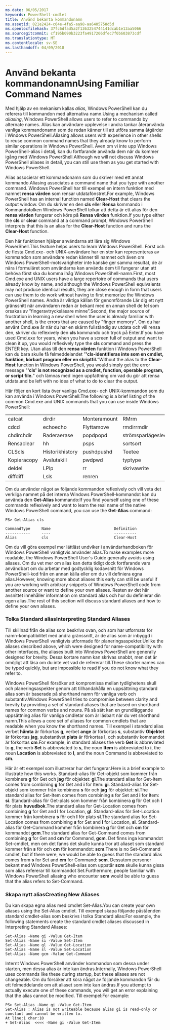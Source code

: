 ```yaml
---
ms.date: 06/05/2017
keywords: PowerShell-cmdlet
title: Använd bekanta kommandonamn
ms.assetid: 021e2424-c64e-4fa5-aa98-aa6405758d5d
ms.openlocfilehash: 37fc6dfad5a2f1363254744141dcab1e13aa5066
ms.sourcegitcommit: cf195b090b3223fa4917206dfec7f0b603873cdf
ms.translationtype: MT
ms.contentlocale: sv-SE
ms.lasthandoff: 04/09/2018
---
```

# <a name="using-familiar-command-names"></a><span data-ttu-id="63037-103">Använd bekanta kommandonamn</span><span class="sxs-lookup"><span data-stu-id="63037-103">Using Familiar Command Names</span></span>
<span data-ttu-id="63037-104">Med hjälp av en mekanism kallas *alias*, Windows PowerShell kan du referera till kommandon med alternativa namn.</span><span class="sxs-lookup"><span data-stu-id="63037-104">Using a mechanism called *aliasing*, Windows PowerShell allows users to refer to commands by alternate names.</span></span> <span data-ttu-id="63037-105">Alias kan användare upplevelse i andra tankar återanvända vanliga kommandonamn som de redan känner till att utföra samma åtgärder i Windows PowerShell.</span><span class="sxs-lookup"><span data-stu-id="63037-105">Aliasing allows users with experience in other shells to reuse common command names that they already know to perform similar operations in Windows PowerShell.</span></span> <span data-ttu-id="63037-106">Även om vi inte upp Windows PowerShell-alias i detalj, kan du fortfarande använda dem när du kommer igång med Windows PowerShell.</span><span class="sxs-lookup"><span data-stu-id="63037-106">Although we will not discuss Windows PowerShell aliases in detail, you can still use them as you get started with Windows PowerShell.</span></span>

<span data-ttu-id="63037-107">Alias associerar ett kommandonamn som du skriver med ett annat kommando.</span><span class="sxs-lookup"><span data-stu-id="63037-107">Aliasing associates a command name that you type with another command.</span></span> <span data-ttu-id="63037-108">Windows PowerShell har till exempel en intern funktion med namnet **rensa värden** som rensar utdatafönstret.</span><span class="sxs-lookup"><span data-stu-id="63037-108">For example, Windows PowerShell has an internal function named **Clear-Host** that clears the output window.</span></span> <span data-ttu-id="63037-109">Om du skriver en den **cls** eller **Rensa** kommando i Kommandotolken Windows PowerShell tolkar att detta är ett alias för den **rensa värden** fungerar och körs på  **Rensa värden** funktion.</span><span class="sxs-lookup"><span data-stu-id="63037-109">If you type either the **cls** or **clear** command at a command prompt, Windows PowerShell interprets that this is an alias for the **Clear-Host** function and runs the **Clear-Host** function.</span></span>

<span data-ttu-id="63037-110">Den här funktionen hjälper användarna att lära sig Windows PowerShell.</span><span class="sxs-lookup"><span data-stu-id="63037-110">This feature helps users to learn Windows PowerShell.</span></span> <span data-ttu-id="63037-111">Först och de flesta Cmd.exe- och UNIX-användare har en stor kan representeras av kommandon som användare redan känner till namnet och även om Windows PowerShell-motsvarigheter inte kanske ger samma resultat, de är nära i formuläret som användarna kan använda dem till fungerar utan att behöva först ska du komma ihåg Windows PowerShell-namn.</span><span class="sxs-lookup"><span data-stu-id="63037-111">First, most Cmd.exe and UNIX users have a large repertoire of commands that users already know by name, and although the Windows PowerShell equivalents may not produce identical results, they are close enough in form that users can use them to do work without having to first memorize the Windows PowerShell names.</span></span> <span data-ttu-id="63037-112">Andra är viktiga källan för genomförande Lär dig ett nytt gränssnitt när användaren redan är bekant med en annan shell de fel som orsakas av ”fingeravtrycksläsare minne”.</span><span class="sxs-lookup"><span data-stu-id="63037-112">Second, the major source of frustration in learning a new shell when the user is already familiar with another shell, is the errors that are caused by "finger memory".</span></span> <span data-ttu-id="63037-113">Om du har använt Cmd.exe år när du har en skärm fullständig av utdata och vill rensa den, skriver du reflexively den **cls** kommando och tryck på Enter.</span><span class="sxs-lookup"><span data-stu-id="63037-113">If you have used Cmd.exe for years, when you have a screen full of output and want to clean it up, you would reflexively type the **cls** command and press the ENTER key.</span></span> <span data-ttu-id="63037-114">Utan alias till den **rensa värden** funktion i Windows PowerShell kan du bara skulle få felmeddelandet ”**'cls-identifieras inte som en cmdlet, funktion, körbart program eller en skriptfil.**”</span><span class="sxs-lookup"><span data-stu-id="63037-114">Without the alias to the **Clear-Host** function in Windows PowerShell, you would simply get the error message "**'cls' is not recognized as a cmdlet, function, operable program, or script file.**"</span></span> <span data-ttu-id="63037-115">och lämnas med ingen uppfattning om vad du gör att rensa utdata.</span><span class="sxs-lookup"><span data-stu-id="63037-115">and be left with no idea of what to do to clear the output.</span></span>

<span data-ttu-id="63037-116">Här följer en kort lista över vanliga Cmd.exe- och UNIX-kommandon som du kan använda i Windows PowerShell:</span><span class="sxs-lookup"><span data-stu-id="63037-116">The following is a brief listing of the common Cmd.exe and UNIX commands that you can use inside Windows PowerShell:</span></span>

|||||
|-|-|-|-|
|<span data-ttu-id="63037-117">cat</span><span class="sxs-lookup"><span data-stu-id="63037-117">cat</span></span>|<span data-ttu-id="63037-118">dir</span><span class="sxs-lookup"><span data-stu-id="63037-118">dir</span></span>|<span data-ttu-id="63037-119">Montera</span><span class="sxs-lookup"><span data-stu-id="63037-119">mount</span></span>|<span data-ttu-id="63037-120">RM</span><span class="sxs-lookup"><span data-stu-id="63037-120">rm</span></span>|
|<span data-ttu-id="63037-121">cd</span><span class="sxs-lookup"><span data-stu-id="63037-121">cd</span></span>|<span data-ttu-id="63037-122">echo</span><span class="sxs-lookup"><span data-stu-id="63037-122">echo</span></span>|<span data-ttu-id="63037-123">Flytta</span><span class="sxs-lookup"><span data-stu-id="63037-123">move</span></span>|<span data-ttu-id="63037-124">rmdir</span><span class="sxs-lookup"><span data-stu-id="63037-124">rmdir</span></span>|
|<span data-ttu-id="63037-125">chdir</span><span class="sxs-lookup"><span data-stu-id="63037-125">chdir</span></span>|<span data-ttu-id="63037-126">Radera</span><span class="sxs-lookup"><span data-stu-id="63037-126">erase</span></span>|<span data-ttu-id="63037-127">popd</span><span class="sxs-lookup"><span data-stu-id="63037-127">popd</span></span>|<span data-ttu-id="63037-128">strömsparläge</span><span class="sxs-lookup"><span data-stu-id="63037-128">sleep</span></span>|
|<span data-ttu-id="63037-129">Rensa</span><span class="sxs-lookup"><span data-stu-id="63037-129">clear</span></span>|<span data-ttu-id="63037-130">h</span><span class="sxs-lookup"><span data-stu-id="63037-130">h</span></span>|<span data-ttu-id="63037-131">ps</span><span class="sxs-lookup"><span data-stu-id="63037-131">ps</span></span>|<span data-ttu-id="63037-132">sort</span><span class="sxs-lookup"><span data-stu-id="63037-132">sort</span></span>|
|<span data-ttu-id="63037-133">CLS</span><span class="sxs-lookup"><span data-stu-id="63037-133">cls</span></span>|<span data-ttu-id="63037-134">Historik</span><span class="sxs-lookup"><span data-stu-id="63037-134">history</span></span>|<span data-ttu-id="63037-135">pushd</span><span class="sxs-lookup"><span data-stu-id="63037-135">pushd</span></span>|<span data-ttu-id="63037-136">Tee</span><span class="sxs-lookup"><span data-stu-id="63037-136">tee</span></span>|
|<span data-ttu-id="63037-137">Kopiera</span><span class="sxs-lookup"><span data-stu-id="63037-137">copy</span></span>|<span data-ttu-id="63037-138">Avsluta</span><span class="sxs-lookup"><span data-stu-id="63037-138">kill</span></span>|<span data-ttu-id="63037-139">pwd</span><span class="sxs-lookup"><span data-stu-id="63037-139">pwd</span></span>|<span data-ttu-id="63037-140">typ</span><span class="sxs-lookup"><span data-stu-id="63037-140">type</span></span>|
|<span data-ttu-id="63037-141">del</span><span class="sxs-lookup"><span data-stu-id="63037-141">del</span></span>|<span data-ttu-id="63037-142">LP</span><span class="sxs-lookup"><span data-stu-id="63037-142">lp</span></span>|<span data-ttu-id="63037-143">r</span><span class="sxs-lookup"><span data-stu-id="63037-143">r</span></span>|<span data-ttu-id="63037-144">skriva</span><span class="sxs-lookup"><span data-stu-id="63037-144">write</span></span>|
|<span data-ttu-id="63037-145">diff</span><span class="sxs-lookup"><span data-stu-id="63037-145">diff</span></span>|<span data-ttu-id="63037-146">Ls</span><span class="sxs-lookup"><span data-stu-id="63037-146">ls</span></span>|<span data-ttu-id="63037-147">ren</span><span class="sxs-lookup"><span data-stu-id="63037-147">ren</span></span>||

<span data-ttu-id="63037-148">Om du använder något av följande kommandon reflexively och vill veta det verkliga namnet på det interna Windows PowerShell-kommandot kan du använda den **Get-Alias** kommando:</span><span class="sxs-lookup"><span data-stu-id="63037-148">If you find yourself using one of these commands reflexively and want to learn the real name of the native Windows PowerShell command, you can use the **Get-Alias** command:</span></span>

```
PS> Get-Alias cls

CommandType     Name                            Definition
-----------     ----                            ----------
Alias           cls                             Clear-Host
```

<span data-ttu-id="63037-149">Om du vill göra exempel mer lättläst undviker i användarhandboken för Windows PowerShell vanligtvis använder alias.</span><span class="sxs-lookup"><span data-stu-id="63037-149">To make examples more readable, the Windows PowerShell User's Guide generally avoids using aliases.</span></span> <span data-ttu-id="63037-150">Om du vet mer om alias kan detta tidigt dock fortfarande vara användbart om du arbetar med godtycklig kodavsnitt för Windows PowerShell-kod från en annan källa eller om du vill definiera egna alias.</span><span class="sxs-lookup"><span data-stu-id="63037-150">However, knowing more about aliases this early can still be useful if you are working with arbitrary snippets of Windows PowerShell code from another source or want to define your own aliases.</span></span> <span data-ttu-id="63037-151">Resten av det här avsnittet innehåller information om standard alias och hur du definierar din egen alias.</span><span class="sxs-lookup"><span data-stu-id="63037-151">The rest of this section will discuss standard aliases and how to define your own aliases.</span></span>

### <a name="interpreting-standard-aliases"></a><span data-ttu-id="63037-152">Tolka Standard alias</span><span class="sxs-lookup"><span data-stu-id="63037-152">Interpreting Standard Aliases</span></span>
<span data-ttu-id="63037-153">Till skillnad från de alias som beskrivs ovan, och som har utformats för namn-kompatibilitet med andra gränssnitt, är de alias som är inbyggd i Windows PowerShell vanligtvis utformade för planeringsaspekter.</span><span class="sxs-lookup"><span data-stu-id="63037-153">Unlike the aliases described above, which were designed for name-compatibility with other interfaces, the aliases built into Windows PowerShell are generally designed for brevity.</span></span> <span data-ttu-id="63037-154">Dessa kortare namn kan skrivas snabbt, men det är omöjligt att läsa om du inte vet vad de refererar till.</span><span class="sxs-lookup"><span data-stu-id="63037-154">These shorter names can be typed quickly, but are impossible to read if you do not know what they refer to.</span></span>

<span data-ttu-id="63037-155">Windows PowerShell försöker att kompromissa mellan tydlighetens skull och planeringsaspekter genom att tillhandahålla en uppsättning standard alias som är baserade på shorthand namn för vanliga verb och substantiv.</span><span class="sxs-lookup"><span data-stu-id="63037-155">Windows PowerShell tries to compromise between clarity and brevity by providing a set of standard aliases that are based on shorthand names for common verbs and nouns.</span></span> <span data-ttu-id="63037-156">På så sätt kan en grundläggande uppsättning alias för vanliga cmdletar som är läsbart när du vet shorthand namn.</span><span class="sxs-lookup"><span data-stu-id="63037-156">This allows a core set of aliases for common cmdlets that are readable when you know the shorthand names.</span></span> <span data-ttu-id="63037-157">Till exempel i standard alias verbet **hämta** är förkortas **g**, verbet **ange** är förkortas **s**, substantiv **Objektet** är förkortas **jag**, substantivet **plats** är förkortas **l**, och substantiv kommandot är förkortas **cm**.</span><span class="sxs-lookup"><span data-stu-id="63037-157">For example, in standard aliases the verb **Get** is abbreviated to **g**, the verb **Set** is abbreviated to **s**, the noun **Item** is abbreviated to **i**, the noun **Location** is abbreviated to **l**, and the noun Command is abbreviated to **cm**.</span></span>

<span data-ttu-id="63037-158">Här är ett exempel som illustrerar hur det fungerar.</span><span class="sxs-lookup"><span data-stu-id="63037-158">Here is a brief example to illustrate how this works.</span></span> <span data-ttu-id="63037-159">Standard-alias för Get-objekt som kommer från kombinera **g** för Get och **jag** för objektet: **gi**.</span><span class="sxs-lookup"><span data-stu-id="63037-159">The standard alias for Get-Item comes from combining **g** for Get and **i** for Item: **gi**.</span></span> <span data-ttu-id="63037-160">Standard-alias för Set-objekt som kommer från kombinera **s** för och **jag** för objektet: **si**.</span><span class="sxs-lookup"><span data-stu-id="63037-160">The standard alias for Set-Item comes from combining **s** for Set and **i** for Item: **si**.</span></span> <span data-ttu-id="63037-161">Standard-alias för Get-plats som kommer från kombinera **g** för Get och **l** för plats **huvudbok**.</span><span class="sxs-lookup"><span data-stu-id="63037-161">The standard alias for Get-Location comes from combining **g** for Get and **l** for Location, **gl**.</span></span> <span data-ttu-id="63037-162">Standard-alias för Set-Location kommer från kombinera **s** för och **l** för plats **sl**.</span><span class="sxs-lookup"><span data-stu-id="63037-162">The standard alias for Set-Location comes from combining **s** for Set and **l** for Location, **sl**.</span></span> <span data-ttu-id="63037-163">Standard-alias för Get-Command kommer från kombinera **g** för Get och **cm** för kommandot **gcm**.</span><span class="sxs-lookup"><span data-stu-id="63037-163">The standard alias for Get-Command comes from combining **g** for Get and **cm** for Command, **gcm**.</span></span> <span data-ttu-id="63037-164">Det finns inga kommandot Set-cmdlet, men om det fanns det skulle kunna tror att aliaset som standard kommer från **s** för och **cm** för kommandot: **scm**.</span><span class="sxs-lookup"><span data-stu-id="63037-164">There is no Set-Command cmdlet, but if there were, we would be able to guess that the standard alias comes from **s** for Set and **cm** for Command: **scm**.</span></span> <span data-ttu-id="63037-165">Dessutom personer bekant med Windows PowerShell-alias som uppstår **scm** skulle kunna gissa som alias refererar till kommandot Set.</span><span class="sxs-lookup"><span data-stu-id="63037-165">Furthermore, people familiar with Windows PowerShell aliasing who encounter **scm** would be able to guess that the alias refers to Set-Command.</span></span>

### <a name="creating-new-aliases"></a><span data-ttu-id="63037-166">Skapa nytt alias</span><span class="sxs-lookup"><span data-stu-id="63037-166">Creating New Aliases</span></span>
<span data-ttu-id="63037-167">Du kan skapa egna alias med cmdlet Set-Alias.</span><span class="sxs-lookup"><span data-stu-id="63037-167">You can create your own aliases using the Set-Alias cmdlet.</span></span> <span data-ttu-id="63037-168">Till exempel skapa följande påståenden standard cmdlet-alias som beskrivs i tolka Standard alias:</span><span class="sxs-lookup"><span data-stu-id="63037-168">For example, the following statements create the standard cmdlet aliases discussed in Interpreting Standard Aliases:</span></span>

```
Set-Alias -Name gi -Value Get-Item
Set-Alias -Name si -Value Set-Item
Set-Alias -Name gl -Value Get-Location
Set-Alias -Name sl -Value Set-Location
Set-Alias -Name gcm -Value Get-Command
```

<span data-ttu-id="63037-169">Internt Windows PowerShell använder kommandon som dessa under starten, men dessa alias är inte kan ändras.</span><span class="sxs-lookup"><span data-stu-id="63037-169">Internally, Windows PowerShell uses commands like these during startup, but these aliases are not changeable.</span></span> <span data-ttu-id="63037-170">Om du försöker att köra något av följande kommandon får du ett felmeddelande om att aliaset som inte kan ändras.</span><span class="sxs-lookup"><span data-stu-id="63037-170">If you attempt to actually execute one of these commands, you will get an error explaining that the alias cannot be modified.</span></span> <span data-ttu-id="63037-171">Till exempel:</span><span class="sxs-lookup"><span data-stu-id="63037-171">For example:</span></span>

```
PS> Set-Alias -Name gi -Value Get-Item
Set-Alias : Alias is not writeable because alias gi is read-only or constant and cannot be written to.
At line:1 char:10
+ Set-Alias  <<<< -Name gi -Value Get-Item
```